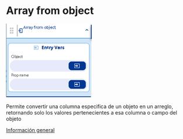 # Array from object

![](../../../../.gitbook/assets/image%20%28420%29.png)

Permite convertir una columna especifica de un objeto en un arreglo, retornando solo los valores pertenecientes a esa columna o campo del objeto 

[Información general](https://docs.apphive.io/reference/funciones/informacion-general-de-las-funciones)

